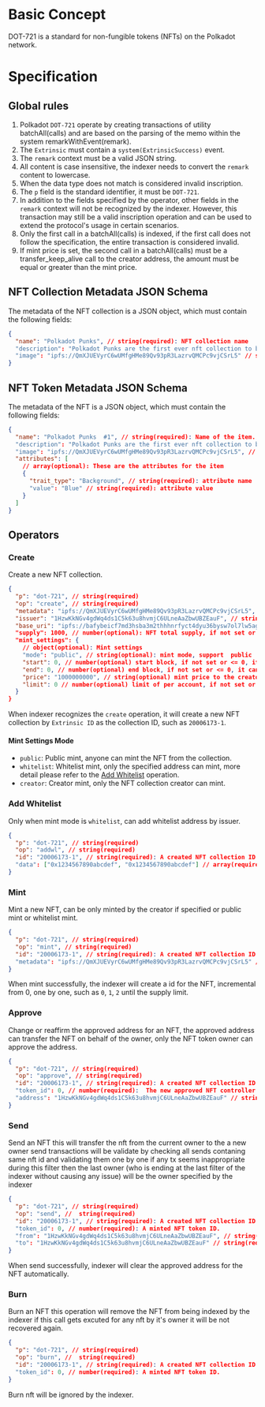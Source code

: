# Basic Concept

DOT-721 is a standard for non-fungible tokens (NFTs) on the Polkadot network.

# Specification

## Global rules

1. Polkadot `DOT-721` operate by creating transactions of utility batchAll(calls) and are based on the parsing of the memo within the system remarkWithEvent(remark).
2. The `Extrinsic` must contain a `system(ExtrinsicSuccess)` event.
3. The `remark` context must be a valid JSON string.
4. All content is case insensitive, the indexer needs to convert the `remark` content to lowercase.
5. When the data type does not match is considered invalid inscription.
6. The `p` field is the standard identifier, it must be `DOT-721`.
7. In addition to the fields specified by the operator, other fields in the `remark` context will not be recognized by the indexer. However, this transaction may still be a valid inscription operation and can be used to extend the protocol's usage in certain scenarios.
8. Only the first call in a batchAll(calls) is indexed, if the first call does not follow the specification, the entire transaction is considered invalid.
9. If mint price is set, the second call in a batchAll(calls) must be a transfer_keep_alive call to the creator address, the amount must be equal or greater than the mint price.

## NFT Collection Metadata JSON Schema

The metadata of the NFT collection is a JSON object, which must contain the following fields:

```json
{
  "name": "Polkadot Punks", // string(required): NFT collection name
  "description": "Polkadot Punks are the first ever nft collection to be Minted on Polkadot Network over 10,000 items will be minted in the collection", // string(optional): A human-readable description of the item.Markdown is supported.
  "image": "ipfs://QmXJUEVyrC6wUMfgHMe89Qv93pR3LazrvQMCPc9vjCSrL5" // string(required): NFT collection image URI, it can be IPFS URI or HTTP(s) URL
}
```

## NFT Token Metadata JSON Schema

The metadata of the NFT is a JSON object, which must contain the following fields:

```json
{
  "name": "Polkadot Punks  #1", // string(required): Name of the item.
  "description": "Polkadot Punks are the first ever nft collection to be Minted on Polkadot Network over 10,000 items will be minted in the collection", // string(optional): A human-readable description of the item. Markdown is supported.
  "image": "ipfs://QmXJUEVyrC6wUMfgHMe89Qv93pR3LazrvQMCPc9vjCSrL5", // string(required): NFT image URI, it can be IPFS URI or HTTP(s) URL
  "attributes": [
    // array(optional): These are the attributes for the item
    {
      "trait_type": "Background", // string(required): attribute name
      "value": "Blue" // string(required): attribute value
    }
  ]
}
```

## Operators

### Create

Create a new NFT collection.

```json
{
  "p": "dot-721", // string(required)
  "op": "create", // string(required)
  "metadata": "ipfs://QmXJUEVyrC6wUMfgHMe89Qv93pR3LazrvQMCPc9vjCSrL5", // string(required): metadata URI, follow the NFT Collection Metadata JSON Schema
  "issuer": "1HzwKkNGv4gdWq4ds1C5k63u8hvmjC6ULneAaZbwUBZEauF", // string(optional): issuer address, if not set, it is the same as the sender, the account format need follow the SS58 account format
  "base_uri": "ipfs://bafybeicf7md3hsba3m2thhhnrfyct4dyu36bysw7ol7lw5agopf5vbxeqe", // string(required): base uri for the nft content, it can be IPFS URI or HTTP(s) URL, it will be used to generate the nft uri such as `${base_uri}${token_id}.json`
  "supply": 1000, // number(optional): NFT total supply, if not set or <= 0, it can be minted without limit
  "mint_settings": {
    // object(optional): Mint settings
    "mode": "public", // string(optional): mint mode, support  public | whitelist | creator, default is public
    "start": 0, // number(optional) start block, if not set or <= 0, it can be minted immediately
    "end": 0, // number(optional) end block, if not set or <= 0, it can be minted forever
    "price": "1000000000", // string(optional) mint price to the creator, Planck unit, if not set or <= 0, it can be free mint
    "limit": 0 // number(optional) limit of per account, if not set or <= 0, it can be minted without limit
  }
}
```

When indexer recognizes the `create` operation, it will create a new NFT collection by `Extrinsic ID` as the collection ID, such as `20006173-1`.

#### Mint Settings Mode

- `public`: Public mint, anyone can mint the NFT from the collection.
- `whitelist`: Whitelist mint, only the specified address can mint, more detail please refer to the [Add Whitelist](#add-whitelist) operation.
- `creator`: Creator mint, only the NFT collection creator can mint.

### Add Whitelist

Only when mint mode is `whitelist`, can add whitelist address by issuer.

```json
{
  "p": "dot-721", // string(required)
  "op": "addwl", // string(required)
  "id": "20006173-1", // string(required): A created NFT collection ID
  "data": ["0x1234567890abcdef", "0x1234567890abcdef"] // array(required): whitelist address
}
```

### Mint

Mint a new NFT, can be only minted by the creator if specified or public mint or whitelist mint.

```json
{
  "p": "dot-721", // string(required)
  "op": "mint", // string(required)
  "id": "20006173-1", // string(required): A created NFT collection ID
  "metadata": "ipfs://QmXJUEVyrC6wUMfgHMe89Qv93pR3LazrvQMCPc9vjCSrL5" // string(optional): metadata URI, follow the NFT Token Metadata JSON Schema, only when mint mode is `creator` need to set
}
```

When mint successfully, the indexer will create a id for the NFT, incremental from 0, one by one, such as `0`, `1`, `2` until the supply limit.

### Approve

Change or reaffirm the approved address for an NFT, the approved address can transfer the NFT on behalf of the owner, only the NFT token owner can approve the address.

```json
{
  "p": "dot-721", // string(required)
  "op": "approve", // string(required)
  "id": "20006173-1", // string(required): A created NFT collection ID
  "token_id": 0, // number(required):  The new approved NFT controller
  "address": "1HzwKkNGv4gdWq4ds1C5k63u8hvmjC6ULneAaZbwUBZEauF" // string(optional): The new approved NFT controller, if not set, clear the approved address
}
```

### Send

Send an NFT this will transfer the nft from the current owner to the a new owner send transactions will be validate by checking all sends contaning same nft id and validating them one by one if any tx seems inappropriate during this filter then the last owner (who is ending at the last filter of the indexer without causing any issue) will be the owner specified by the indexer

```JSON
{
  "p": "dot-721", // string(required)
  "op": "send", //  string(required)
  "id": "20006173-1", // string(required): A created NFT collection ID
  "token_id": 0, // number(required): A minted NFT token ID.
  "from": "1HzwKkNGv4gdWq4ds1C5k63u8hvmjC6ULneAaZbwUBZEauF", // string(required): The current owner of the NFT
  "to": "1HzwKkNGv4gdWq4ds1C5k63u8hvmjC6ULneAaZbwUBZEauF" // string(required): receiver address must be chain specified if you send to a wrong address who doesn't have existential balance or a wrong address then nft will be burned for ever or transaction will fail or may be recoreded but not fully received in case of nft sent to right chain address but without considering existential balance then it can be received once the receiver makes the account alive never send nft without a keep alive check in marketplace or without verifying the chain destination address
}

```

When send successfully, indexer will clear the approved address for the NFT automatically.

### Burn

Burn an NFT this operation will remove the NFT from being indexed by the indexer if this call gets excuted for any nft by it's owner it will be not recovered again.

```JSON
{
  "p": "dot-721", // string(required)
  "op": "burn", //  string(required)
  "id": "20006173-1", // string(required): A created NFT collection ID
  "token_id": 0, // number(required): A minted NFT token ID.
}
```

Burn nft will be ignored by the indexer.
